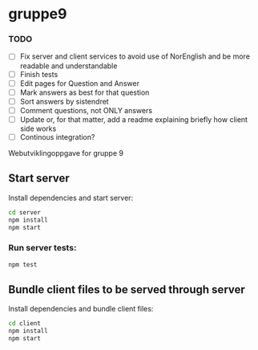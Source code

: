 # gruppe9

### TODO

- [ ] Fix server and client services to avoid use of NorEnglish and be more readable and understandable
- [ ] Finish tests
- [ ] Edit pages for Question and Answer
- [ ] Mark answers as best for that question
- [ ] Sort answers by sistendret
- [ ] Comment questions, not ONLY answers
- [ ] Update or, for that matter, add a readme explaining briefly how client side works
- [ ] Continous integration?

Webutviklingoppgave for gruppe 9

## Start server

Install dependencies and start server:

```sh
cd server
npm install
npm start
```

### Run server tests:

```sh
npm test
```

## Bundle client files to be served through server

Install dependencies and bundle client files:

```sh
cd client
npm install
npm start
```
